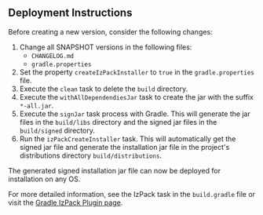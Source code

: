 ## Deployment Instructions

Before creating a new version, consider the following changes:

1. Change all SNAPSHOT versions in the following files:
    * `CHANGELOG.md`
    * `gradle.properties`
2. Set the property `createIzPackInstaller` to `true` in the `gradle.properties` file.
3. Execute the `clean` task to delete the `build` directory.
4. Execute the `withAllDependendiesJar` task to create the jar with the suffix `*-all.jar`.
5. Execute the `signJar` task process with Gradle. This will generate the jar files in the `build/libs` directory and the signed jar files in the `build/signed` directory.
6. Run the `izPackCreateInstaller` task. This will automatically get the signed jar file and generate the installation jar file in the project's distributions directory `build/distributions`.

The generated signed installation jar file can now be deployed for installation on any OS.

For more detailed information, see the IzPack task in the `build.gradle` file or visit the [Gradle IzPack Plugin page](https://github.com/bmuschko/gradle-izpack-plugin).
